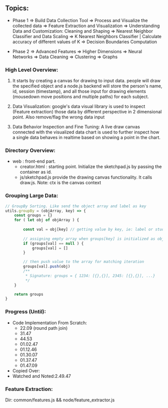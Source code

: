 ## Topics:
* Phase 1
=> Build Data Collection Tool
=> Process and Visualize the collected data
=> Feature Extraction and Visualization
=> Understanding Data and Customization: Cleaning and Shaping
=> Nearest Neighbor Classifier and Data Scaling
=> K Nearest Neighbors Classifier | Calculate accuracy of different values of K
=> Decision Boundaries Computation

* Phase 2
=> Advanced Features
=> Higher Dimensions
=> Neural Networks
=> Data Cleaning
=> Clustering
=> Graphs

### High Level Overview:
1. It starts by creating a canvas for drawing to input data. people will draw the specified object and a node.js backend will store the person's name, id, session (timestamp), and all those input for drawing elements (mousedown move positions and multiple paths) for each subject. 

2. Data Visualization: google's data visual library is used to inspect (Feature extraction) those data by different perspective in 2 dimensional point. Also remove/flag the wrong data input

3. Data Behavior Inspection and Fine Tuning: A live draw canvas connected with the visualized data chart is used to further inspect how a single data behaves in realtime based on showing a point in the chart.

### Directory Overview:
* web : front-end part.
    - creator.html : starting point. Initialize the sketchpad.js by passing the container as id.
    - js/sketchpad.js provide the drawing canvas functionality. It calls draw.js. Note: ctx is the canvas context

### Grouping Large Data:
```js
// GroupBy Sorting. Like send the object array and label as key
utils.groupBy = (objArray, key) => {
    const groups = {}
    for ( let obj of objArray ) {
        
        const val = obj[key] // getting value by key, ie: label or student_id session number
        
        // assigning empty array when groups[key] is initialized as object property
        if (groups[val] == null ) {
            groups[val] = []
        }

        // then push value to the array for matching iteration 
        groups[val].push(obj)
        /**
         * Signature: groups = { 1234: [{},{}], 2345: [{},{}], ...}
         */
    }

    return groups
}
```
### Progress (Until):
* Code Implementation From Scratch:
    - 22.09 (round path join)
    - 31.47
    - 44.53
    - 01.02.47
    - 01.12.46
    - 01.30.07
    - 01.37.47
    - 01.47.09
* Copied Over:
* Watched and Noted:2.49.47

### Feature Extraction:
Dir: common/features.js && node/feature_extractor.js
